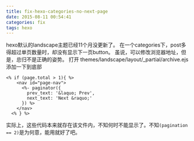 ```yaml
---
title: fix-hexo-categories-no-next-page
date: 2015-08-11 00:54:41
categories: fix
tags: hexo
---
```


hexo默认的landscape主题已经11个月没更新了。
在一个categories下，post多得超过单页数量时，却没有显示下一页button。
虽说，可以修改浏览器地址，但是，总归不是正确的姿势。
打开 themes/landscape/layout/_partial/archive.ejs
添加一下到底部

```
<% if (page.total > 1){ %>
    <nav id="page-nav">
      <%- paginator({
        prev_text: '&laquo; Prev',
        next_text: 'Next &raquo;'
      }) %>
    </nav>
  <% } %>
```
实际上，这些代码本来就存在该文件内，不知何时不能显示了。不知`(pagination == 2)`是为何意，能用就好了吧。